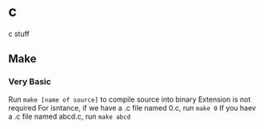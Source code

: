 c
=

c stuff

## Make
### Very Basic
Run `make [name of source]` to compile source into binary
Extension is not required
For isntance, if we have a .c file named 0.c, run `make 0`
If you haev a .c file named abcd.c, run `make abcd`

